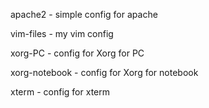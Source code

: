 apache2       - simple config for apache


vim-files     - my vim config


xorg-PC       - config for Xorg for PC


xorg-notebook - config for Xorg for notebook


xterm         - config for xterm